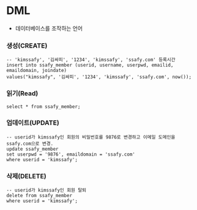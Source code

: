 # DML

- 데이터베이스를 조작하는 언어

### 생성(CREATE) 

```mysql
-- 'kimssafy', '김싸피', '1234', 'kimssafy', 'ssafy.com' 등록시간
insert into ssafy_member (userid, username, userpwd, emailid, emaildomain, joindate)
values("kimssafy", '김싸피', '1234', 'kimssafy', 'ssafy.com', now());

```

### 읽기(Read)

```mysql
select * from ssafy_member;
```

### 업데이트(UPDATE)

```mysql
-- userid가 kimssafy인 회원의 비밀번호를 9876로 변경하고 이메일 도메인을 ssafy.com으로 변경.
update ssafy_member
set userpwd = '9876', emaildomain = 'ssafy.com'
where userid = 'kimssafy';

```

### 삭제(DELETE)

```mysql
-- userid가 kimssafy인 회원 탈퇴
delete from ssafy_member
where userid = 'kimssafy';

```

